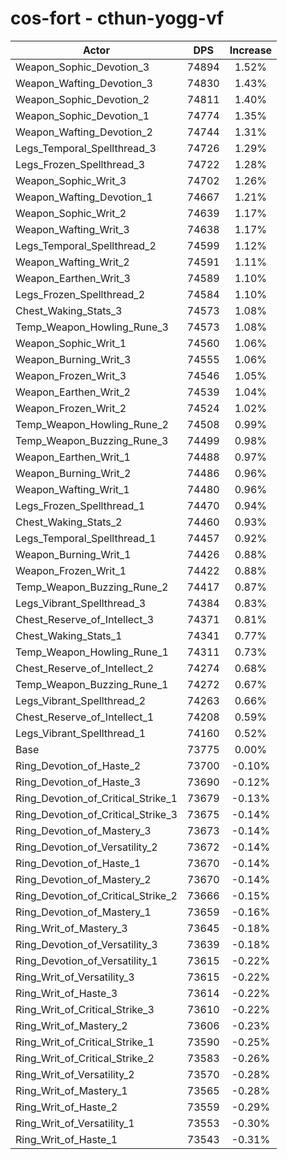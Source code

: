 # cos-fort - cthun-yogg-vf
| Actor | DPS | Increase |
|---|:---:|:---:|
|Weapon_Sophic_Devotion_3|74894|1.52%|
|Weapon_Wafting_Devotion_3|74830|1.43%|
|Weapon_Sophic_Devotion_2|74811|1.40%|
|Weapon_Sophic_Devotion_1|74774|1.35%|
|Weapon_Wafting_Devotion_2|74744|1.31%|
|Legs_Temporal_Spellthread_3|74726|1.29%|
|Legs_Frozen_Spellthread_3|74722|1.28%|
|Weapon_Sophic_Writ_3|74702|1.26%|
|Weapon_Wafting_Devotion_1|74667|1.21%|
|Weapon_Sophic_Writ_2|74639|1.17%|
|Weapon_Wafting_Writ_3|74638|1.17%|
|Legs_Temporal_Spellthread_2|74599|1.12%|
|Weapon_Wafting_Writ_2|74591|1.11%|
|Weapon_Earthen_Writ_3|74589|1.10%|
|Legs_Frozen_Spellthread_2|74584|1.10%|
|Chest_Waking_Stats_3|74573|1.08%|
|Temp_Weapon_Howling_Rune_3|74573|1.08%|
|Weapon_Sophic_Writ_1|74560|1.06%|
|Weapon_Burning_Writ_3|74555|1.06%|
|Weapon_Frozen_Writ_3|74546|1.05%|
|Weapon_Earthen_Writ_2|74539|1.04%|
|Weapon_Frozen_Writ_2|74524|1.02%|
|Temp_Weapon_Howling_Rune_2|74508|0.99%|
|Temp_Weapon_Buzzing_Rune_3|74499|0.98%|
|Weapon_Earthen_Writ_1|74488|0.97%|
|Weapon_Burning_Writ_2|74486|0.96%|
|Weapon_Wafting_Writ_1|74480|0.96%|
|Legs_Frozen_Spellthread_1|74470|0.94%|
|Chest_Waking_Stats_2|74460|0.93%|
|Legs_Temporal_Spellthread_1|74457|0.92%|
|Weapon_Burning_Writ_1|74426|0.88%|
|Weapon_Frozen_Writ_1|74422|0.88%|
|Temp_Weapon_Buzzing_Rune_2|74417|0.87%|
|Legs_Vibrant_Spellthread_3|74384|0.83%|
|Chest_Reserve_of_Intellect_3|74371|0.81%|
|Chest_Waking_Stats_1|74341|0.77%|
|Temp_Weapon_Howling_Rune_1|74311|0.73%|
|Chest_Reserve_of_Intellect_2|74274|0.68%|
|Temp_Weapon_Buzzing_Rune_1|74272|0.67%|
|Legs_Vibrant_Spellthread_2|74263|0.66%|
|Chest_Reserve_of_Intellect_1|74208|0.59%|
|Legs_Vibrant_Spellthread_1|74160|0.52%|
|Base|73775|0.00%|
|Ring_Devotion_of_Haste_2|73700|-0.10%|
|Ring_Devotion_of_Haste_3|73690|-0.12%|
|Ring_Devotion_of_Critical_Strike_1|73679|-0.13%|
|Ring_Devotion_of_Critical_Strike_3|73675|-0.14%|
|Ring_Devotion_of_Mastery_3|73673|-0.14%|
|Ring_Devotion_of_Versatility_2|73672|-0.14%|
|Ring_Devotion_of_Haste_1|73670|-0.14%|
|Ring_Devotion_of_Mastery_2|73670|-0.14%|
|Ring_Devotion_of_Critical_Strike_2|73666|-0.15%|
|Ring_Devotion_of_Mastery_1|73659|-0.16%|
|Ring_Writ_of_Mastery_3|73645|-0.18%|
|Ring_Devotion_of_Versatility_3|73639|-0.18%|
|Ring_Devotion_of_Versatility_1|73615|-0.22%|
|Ring_Writ_of_Versatility_3|73615|-0.22%|
|Ring_Writ_of_Haste_3|73614|-0.22%|
|Ring_Writ_of_Critical_Strike_3|73610|-0.22%|
|Ring_Writ_of_Mastery_2|73606|-0.23%|
|Ring_Writ_of_Critical_Strike_1|73590|-0.25%|
|Ring_Writ_of_Critical_Strike_2|73583|-0.26%|
|Ring_Writ_of_Versatility_2|73570|-0.28%|
|Ring_Writ_of_Mastery_1|73565|-0.28%|
|Ring_Writ_of_Haste_2|73559|-0.29%|
|Ring_Writ_of_Versatility_1|73553|-0.30%|
|Ring_Writ_of_Haste_1|73543|-0.31%|
